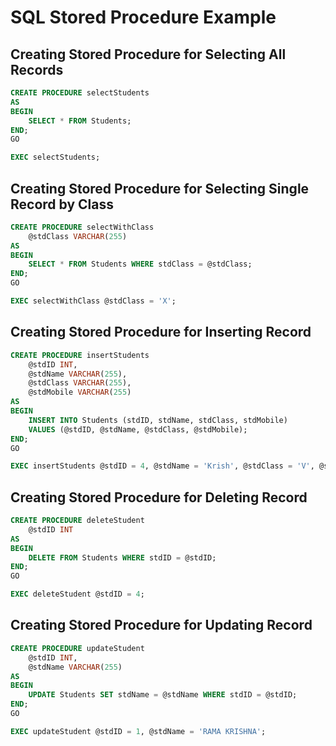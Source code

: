  
# SQL Stored Procedure Example

## Creating Stored Procedure for Selecting All Records

```sql
CREATE PROCEDURE selectStudents
AS
BEGIN
    SELECT * FROM Students;
END;
GO

EXEC selectStudents;
```

## Creating Stored Procedure for Selecting Single Record by Class

```sql
CREATE PROCEDURE selectWithClass 
    @stdClass VARCHAR(255)
AS
BEGIN
    SELECT * FROM Students WHERE stdClass = @stdClass;
END;
GO

EXEC selectWithClass @stdClass = 'X';
```

## Creating Stored Procedure for Inserting Record

```sql
CREATE PROCEDURE insertStudents 
    @stdID INT,
    @stdName VARCHAR(255),
    @stdClass VARCHAR(255),
    @stdMobile VARCHAR(255)
AS
BEGIN
    INSERT INTO Students (stdID, stdName, stdClass, stdMobile)
    VALUES (@stdID, @stdName, @stdClass, @stdMobile);
END;
GO

EXEC insertStudents @stdID = 4, @stdName = 'Krish', @stdClass = 'V', @stdMobile = '900626548';
```

## Creating Stored Procedure for Deleting Record

```sql
CREATE PROCEDURE deleteStudent 
    @stdID INT
AS
BEGIN
    DELETE FROM Students WHERE stdID = @stdID;
END;
GO

EXEC deleteStudent @stdID = 4;
```

## Creating Stored Procedure for Updating Record

```sql
CREATE PROCEDURE updateStudent 
    @stdID INT, 
    @stdName VARCHAR(255)
AS
BEGIN
    UPDATE Students SET stdName = @stdName WHERE stdID = @stdID;
END;
GO

EXEC updateStudent @stdID = 1, @stdName = 'RAMA KRISHNA';
 
